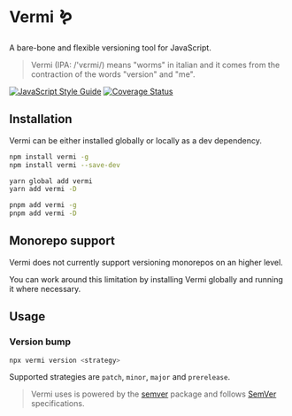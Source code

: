 # Vermi 🪱

A bare-bone and flexible versioning tool for JavaScript.

> Vermi (IPA: /'vɛrmi/) means "worms" in italian and it comes from the contraction of the words "version" and "me".

[![JavaScript Style Guide](https://img.shields.io/badge/code_style-standard-brightgreen.svg)](https://standardjs.com)
[![Coverage Status](https://coveralls.io/repos/github/nickfla1/vermi/badge.svg)](https://coveralls.io/github/nickfla1/vermi)

## Installation

Vermi can be either installed globally or locally as a dev dependency.

```sh
npm install vermi -g
npm install vermi --save-dev

yarn global add vermi
yarn add vermi -D

pnpm add vermi -g
pnpm add vermi -D
```

## Monorepo support

Vermi does not currently support versioning monorepos on an higher level.

You can work around this limitation by installing Vermi globally and running it where necessary.

## Usage

### Version bump

```sh
npx vermi version <strategy>
```

Supported strategies are `patch`, `minor`, `major` and `prerelease`.

> Vermi uses is powered by the [semver] package and follows [SemVer][semver-specs] specifications.

[semver]: https://www.npmjs.com/package/semver
[semver-specs]: https://semver.org/